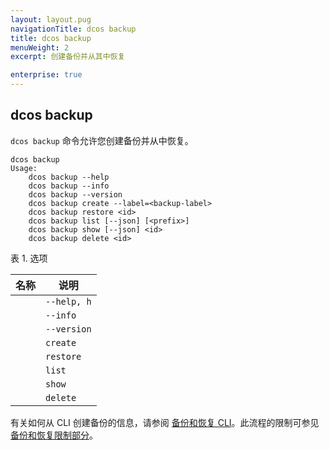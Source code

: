 ```yaml
---
layout: layout.pug
navigationTitle: dcos backup
title: dcos backup
menuWeight: 2
excerpt: 创建备份并从其中恢复

enterprise: true
---
```



## dcos backup
`dcos backup` 命令允许您创建备份并从中恢复。

```
dcos backup
Usage:
    dcos backup --help
    dcos backup --info
    dcos backup --version
    dcos backup create --label=<backup-label>
    dcos backup restore <id>
    dcos backup list [--json] [<prefix>]
    dcos backup show [--json] <id>
    dcos backup delete <id>
```

表 1. 选项

| 名称 | 说明 |
|---------|-------------|
| | `--help, h` | 显示使用情况。|
| | `--info` | 显示选项。 |
| | `--version` | 显示版本信息。 |
| | `create` | 创建备份。--标签=<backup-label> 选项将为备份提供标签。|
| | `restore` | 恢复特定备份。<id> 是备份的唯一标识符。 |
| | `list` | 显示所有备份的列表。使用此选项验证您的备份是否已创建。 |
| | `show` | 显示备份 ID 的列表。 |
| | `delete` | 删除特定备份。<id> 是备份的唯一标识符。 |


有关如何从 CLI 创建备份的信息，请参阅 [备份和恢复 CLI](/1.11/administering-clusters/backup-and-restore/backup-restore-cli/)。此流程的限制可参见[备份和恢复限制部分](/1.11/administering-clusters/backup-and-restore/#limitations)。

